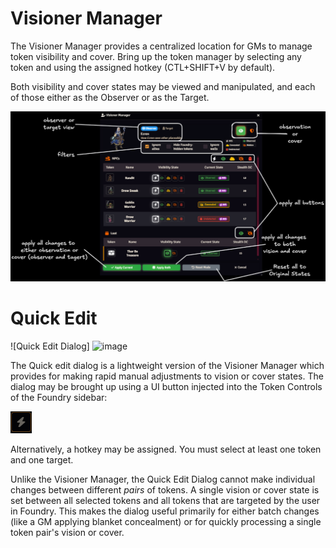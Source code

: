 # Visioner Manager

The Visioner Manager provides a centralized location for GMs to manage token visibility and cover. Bring up the token manager by selecting any token and using the assigned hotkey (CTL+SHIFT+V by default).

Both visibility and cover states may be viewed and manipulated, and each of those either as the Observer or as the Target.

![Visioner Manager](images/visioner-manager/visioner-manager.png)


# Quick Edit

![Quick Edit Dialog]
<img width="414" height="227" alt="image" src="https://github.com/user-attachments/assets/b2c466f0-d753-407e-9c1c-beb6da014c40" />


The Quick edit dialog is a lightweight version of the Visioner Manager which provides for making rapid manual adjustments to vision or cover states. The dialog may be brought up using a UI button injected into the Token Controls of the Foundry sidebar: 

![UI Button](images/visioner-manager/quick_edit_ui_button.png)

Alternatively, a hotkey may be assigned. You must select at least one token and one target.

Unlike the Visioner Manager, the Quick Edit Dialog cannot make individual changes between different *pairs* of tokens. A single vision or cover state is set between all selected tokens and all tokens that are targeted by the user in Foundry. This makes the dialog useful primarily for either batch changes (like a GM applying blanket concealment) or for quickly processing a single token pair's vision or cover.